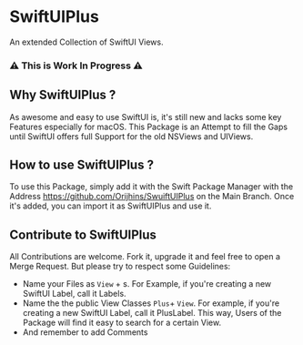 # SwiftUIPlus

An extended Collection of SwiftUI Views.

### :warning: This is Work In Progress :warning:

## Why SwiftUIPlus ?

As awesome and easy to use SwiftUI is, it's still new and lacks some key Features especially for macOS. This Package is an Attempt to fill the Gaps until SwiftUI offers full Support for the old NSViews and UIViews.

## How to use SwiftUIPlus ?

To use this Package, simply add it with the Swift Package Manager with the Address https://github.com/Orijhins/SwuiftUIPlus on the Main Branch. Once it's added, you can import it as SwiftUIPlus and use it.

## Contribute to SwiftUIPlus

All Contributions are welcome. Fork it, upgrade it and feel free to open a Merge Request. But please try to respect some Guidelines:
- Name your Files as `View` + s. For Example, if you're creating a new SwiftUI Label, call it Labels.
- Name the the public View Classes `Plus`+ `View`. For example, if you're creating a new SwiftUI Label, call it PlusLabel. This way, Users of the Package will find it easy to search for a certain View. 
- And remember to add Comments
